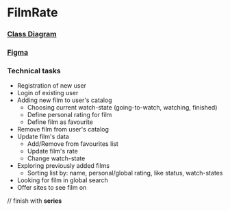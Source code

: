 # FilmRate

### [Class Diagram](https://lucid.app/documents/view/2c6ec1c4-a1c5-4ebf-94a7-e8cdfc6675c5)
### [Figma](https://www.figma.com/file/8HJisfA4azFSIYNrZVqhYf/Untitled?node-id=171%3A2)


### Technical tasks

- Registration of new user
- Login of existing user
- Adding new film to user's catalog
  - Choosing current watch-state (going-to-watch, watching, finished)
  - Define personal rating for film
  - Define film as favourite
- Remove film from user's catalog
- Update film's data
  - Add/Remove from favourites list
  - Update film's rate
  - Change watch-state
- Exploring previously added films
  - Sorting list by: name, personal/global rating, like status, watch-states 
- Looking for film in global search
- Offer sites to see film on

// finish with **series**

